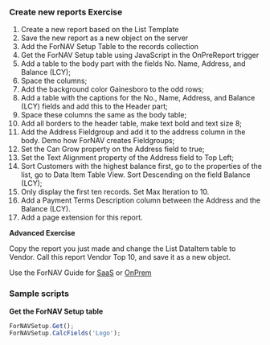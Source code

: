 ### Create new reports Exercise

1. Create a new report based on the List Template
1. Save the new report as a new object on the server
1. Add the ForNAV Setup Table to the records collection
1. Get the ForNAV Setup table using JavaScript in the OnPreReport trigger
1. Add a table to the body part with the fields No. Name, Address, and Balance (LCY);
1. Space the columns;
1. Add the background color Gainesboro to the odd rows;
1. Add a table with the captions for the No., Name, Address, and Balance (LCY) fields and add this to the Header part;
1. Space these columns the same as the body table;
1. Add all borders to the header table, make text bold and text size 8;
1. Add the Address Fieldgroup and add it to the address column in the body. Demo how ForNAV creates Fieldgroups; 
1. Set the Can Grow property on the Address field to true;
1. Set the Text Alignment property of the Address field to Top Left;
1. Sort Customers with the highest balance first, go to the properties of the list, go to Data Item Table View. Sort Descending on the field Balance (LCY);
1. Only display the first ten records. Set Max Iteration to 10.
1. Add a Payment Terms Description column between the Address and the Balance (LCY).
1. Add a page extension for this report.

**Advanced Exercise**

Copy the report you just made and change the List DataItem table to Vendor. Call this report Vendor Top 10, and save it as a new object.


Use the ForNAV Guide for [SaaS]() or [OnPrem]()

<!-- ToDO -> edit links -->

### Sample scripts

**Get the ForNAV Setup table**
```JavaScript
ForNAVSetup.Get();
ForNAVSetup.CalcFields('Logo');
```